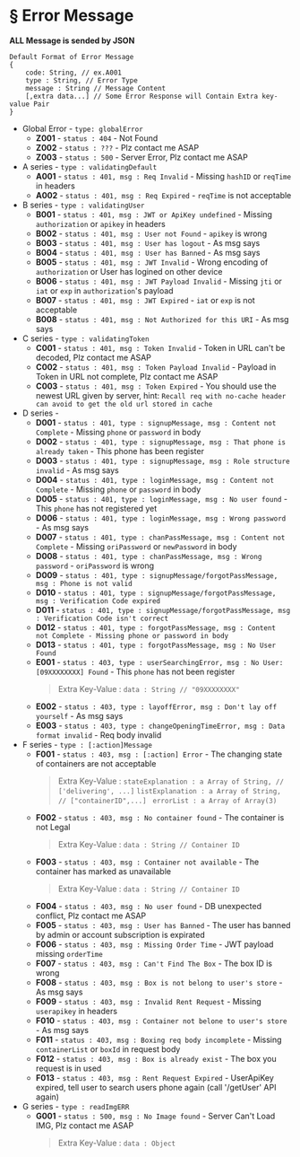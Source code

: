 # § Error Message
**ALL Message is sended by JSON**
```
Default Format of Error Message
{
    code: String, // ex.A001
    type : String, // Error Type
    message : String // Message Content
    [,extra data...] // Some Error Response will Contain Extra key-value Pair
}
```
- Global Error - `type: globalError`
    - **Z001** - `status : 404` - Not Found
    - **Z002** - `status : ???` - Plz contact me ASAP
    - **Z003** - `status : 500` - Server Error, Plz contact me ASAP
- A series - `type : validatingDefault`
    - **A001** - `status : 401, msg : Req Invalid` - Missing `hashID` or `reqTime` in headers
    - **A002** - `status : 401, msg : Req Expired` - `reqTime` is not acceptable
- B series - `type : validatingUser`
    - **B001** - `status : 401, msg : JWT or ApiKey undefined` - Missing `authorization` or `apikey` in headers
    - **B002** - `status : 401, msg : User not Found` - `apikey` is wrong
    - **B003** - `status : 401, msg : User has logout` - As msg says
    - **B004** - `status : 401, msg : User has Banned` - As msg says
    - **B005** - `status : 401, msg : JWT Invalid` - Wrong encoding of `authorization` or User has logined on other device
    - **B006** - `status : 401, msg : JWT Payload Invalid` - Missing `jti` or `iat` or `exp` in `authorization`'s payload
    - **B007** - `status : 401, msg : JWT Expired` - `iat` or `exp` is not acceptable
    - **B008** - `status : 401, msg : Not Authorized for this URI` - As msg says
- C series - `type : validatingToken`
    - **C001** - `status : 401, msg : Token Invalid` - Token in URL can't be decoded, Plz contact me ASAP
    - **C002** - `status : 401, msg : Token Payload Invalid` - Payload in Token in URL not complete, Plz contact me ASAP
    - **C003** - `status : 401, msg : Token Expired` - You should use the newest URL given by server, hint: `Recall req with no-cache header can avoid to get the old url stored in cache`
- D series - 
    - **D001** - `status : 401, type : signupMessage, msg : Content not Complete` - Missing `phone` or `password` in body
    - **D002** - `status : 401, type : signupMessage, msg : That phone is already taken` - This phone has been register
    - **D003** - `status : 401, type : signupMessage, msg : Role structure invalid` - As msg says
    - **D004** - `status : 401, type : loginMessage, msg : Content not Complete` - Missing `phone` or `password` in body
    - **D005** - `status : 401, type : loginMessage, msg : No user found` - This `phone` has not registered yet
    - **D006** - `status : 401, type : loginMessage, msg : Wrong password` - As msg says
    - **D007** - `status : 401, type : chanPassMessage, msg : Content not Complete` - Missing `oriPassword` or `newPassword` in body
    - **D008** - `status : 401, type : chanPassMessage, msg : Wrong password` - `oriPassword` is wrong
    - **D009** - `status : 401, type : signupMessage/forgotPassMessage, msg : Phone is not valid`
    - **D010** - `status : 401, type : signupMessage/forgotPassMessage, msg : Verification Code expired`
    - **D011** - `status : 401, type : signupMessage/forgotPassMessage, msg : Verification Code isn't correct`
    - **D012** - `status : 401, type : forgotPassMessage, msg : Content not Complete - Missing phone or password in body`
    - **D013** - `status : 401, type : forgotPassMessage, msg : No User Found`
    - **E001** - `status : 403, type : userSearchingError, msg : No User: [09XXXXXXXX] Found` - This `phone` has not been register 
        > Extra Key-Value :
        > `data : String // "09XXXXXXXX"`
    - **E002** - `status : 403, type : layoffError, msg : Don't lay off yourself` - As msg says
    - **E003** - `status : 403, type : changeOpeningTimeError, msg : Data format invalid` - Req body invalid
- F series - `type : [:action]Message`
    - **F001** - `status : 403, msg : [:action] Error` - The changing state of containers are not acceptable
        > Extra Key-Value :
        > `stateExplanation : a Array of String, // ['delivering', ...]`
        > `listExplanation : a Array of String, // ["containerID",...] `
        > `errorList : a Array of Array(3)`
    - **F002** - `status : 403, msg : No container found` - The container is not Legal
        > Extra Key-Value :
        > `data : String // Container ID`
    - **F003** - `status : 403, msg : Container not available` - The container has marked as unavailable
        > Extra Key-Value :
        > `data : String // Container ID`
    - **F004** - `status : 403, msg : No user found` - DB unexpected conflict, Plz contact me ASAP
    - **F005** - `status : 403, msg : User has Banned` - The user has banned by admin or account subscription is expirated
    - **F006** - `status : 403, msg : Missing Order Time` - JWT payload missing `orderTime`
    - **F007** - `status : 403, msg : Can't Find The Box` - The box ID is wrong
    - **F008** - `status : 403, msg : Box is not belong to user's store` - As msg says
    - **F009** - `status : 403, msg : Invalid Rent Request` - Missing `userapikey` in headers
    - **F010** - `status : 403, msg : Container not belone to user's store` - As msg says
    - **F011** - `status : 403, msg : Boxing req body incomplete` - Missing `containerList` or `boxId` in request body
    - **F012** - `status : 403, msg : Box is already exist` - The box you request is in used
    - **F013** - `status : 403, msg : Rent Request Expired` - UserApiKey expired, tell user to search users phone again (call '/getUser' API again)
- G series - `type : readImgERR`
    - **G001** - `status : 500, msg : No Image found` - Server Can't Load IMG, Plz contact me ASAP
        > Extra Key-Value :
        > `data : Object`